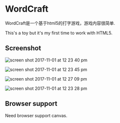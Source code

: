 WordCraft
=========

WordCraft是一个基于html5的打字游戏，游戏内容很简单.

This's a toy but it's my first time to work with HTML5.

## Screenshot

![screen shot 2017-11-01 at 12 23 40 pm](https://user-images.githubusercontent.com/1459834/32260065-715b5e80-be93-11e7-8dec-f3e6c20b20ae.png)

![screen shot 2017-11-01 at 12 23 45 pm](https://user-images.githubusercontent.com/1459834/32260074-79ff9114-be93-11e7-87cc-904f280e0cb0.png)

![screen shot 2017-11-01 at 12 27 09 pm](https://user-images.githubusercontent.com/1459834/32260076-8403c8a6-be93-11e7-90b0-0c7e1a8db0df.png)

![screen shot 2017-11-01 at 12 23 28 pm](https://user-images.githubusercontent.com/1459834/32260083-8b42d6e8-be93-11e7-84b9-7c87d8b865a3.png)

## Browser support

Need browser support canvas.

